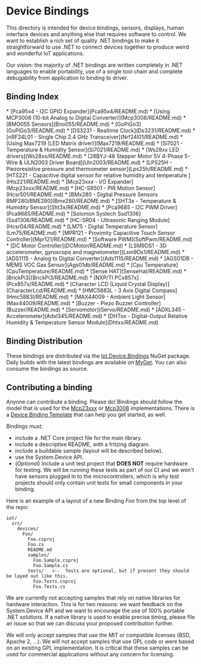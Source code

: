 # Device Bindings

This directory is intended for device bindings, sensors, displays, human interface devices and anything else that requires software to control. We want to establish a rich set of quality .NET bindings to make it  straightforward to use .NET to connect devices together to produce weird and wonderful IoT applications.

Our vision: the majority of .NET bindings are written completely in .NET languages to enable portability, use of a single tool chain and complete debugability from application to binding to driver.

## Binding Index

<devices>
* [Pca95x4 - I2C GPIO Expander](Pca95x4/README.md)
* [Using MCP3008 (10-bit Analog to Digital Converter)](Mcp3008/README.md)
* [BMO055 Sensors](Bno055/README.md)
* [GoPiGo3](GoPiGo3/README.md)
* [DS3231 - Realtime Clock](Ds3231/README.md)
* [nRF24L01 - Single Chip 2.4 GHz Transceiver](Nrf24l01/README.md)
* [Using Max7219 (LED Matrix driver)](Max7219/README.md)
* [Si7021 - Temperature & Humidity Sensor](Si7021/README.md)
* [Ws28xx LED drivers](Ws28xx/README.md)
* [28BYJ-48 Stepper Motor 5V 4-Phase 5-Wire & ULN2003 Driver Board](Uln2003/README.md)
* [LPS25H - Piezoresistive pressure and thermometer sensor](Lps25h/README.md)
* [HTS221 - Capacitive digital sensor for relative humidity and temperature ](Hts221/README.md)
* [Mcp23xxx - I/O Expander](Mcp23xxx/README.md)
* [HC-SR501 - PIR Motion Sensor](Hcsr501/README.md)
* [BMx280 - Digital Pressure Sensors BMP280/BME280](Bmx280/README.md)
* [SHT3x - Temperature & Humidity Sensor](Sht3x/README.md)
* [Pca9685 - I2C PWM Driver](Pca9685/README.md)
* [Solomon Systech Ssd1306](Ssd1306/README.md)
* [HC-SR04 - Ultrasonic Ranging Module](Hcsr04/README.md)
* [LM75 - Digital Temperature Sensor](Lm75/README.md)
* [MPR121 - Proximity Capacitive Touch Sensor Controller](Mpr121/README.md)
* [Software PWM](SoftPwm/README.md)
* [DC Motor Controller](DCMotor/README.md)
* [LSM9DS1 - 3D accelerometer, gyroscope and magnetometer](Lsm9Ds1/README.md)
* [ADS1115 - Analog to Digital Converter](Ads1115/README.md)
* [AGS01DB - MEMS VOC Gas Sensor](Ags01db/README.md)
* [Cpu Temperature](CpuTemperature/README.md)
* [Sense HAT](SenseHat/README.md)
* [BrickPi3](BrickPi3/README.md)
* [NXP/TI PCx857x](Pcx857x/README.md)
* [Character LCD (Liquid Crystal Display)](CharacterLcd/README.md)
* [HMC5883L - 3 Axis Digital Compass](Hmc5883l/README.md)
* [MAX44009 - Ambient Light Sensor](Max44009/README.md)
* [Buzzer - Piezo Buzzer Controller](Buzzer/README.md)
* [Servomotor](Servo/README.md)
* [ADXL345 - Accelerometer](Adxl345/README.md)
* [DHTxx - Digital-Output Relative Humidity & Temperature Sensor Module](Dhtxx/README.md)
</devices>

## Binding Distribution

These bindings are distributed via the [Iot.Device.Bindings](https://www.nuget.org/packages/Iot.Device.Bindings) NuGet package.  Daily builds with the latest bindings are available on [MyGet](https://dotnet.myget.org/feed/dotnet-core/package/nuget/Iot.Device.Bindings). You can also consume the bindings as source.

## Contributing a binding

Anyone can contribute a binding. Please do! Bindings should follow the model that is used for the [Mcp23xxx](Mcp23xxx/README.md) or [Mcp3008](Mcp3008/README.md) implementations.  There is a [Device Binding Template](../../tools/templates/DeviceBindingTemplate/README.md) that can help you get started, as well.

Bindings must:

* include a .NET Core project file for the main library.
* include a descriptive README, with a fritzing diagram.
* include a buildable sample (layout will be described below).
* use the System.Device API.
* (*Optional*) Include a unit test project that **DOES NOT** require hardware for testing. We will be running these tests as part of our CI and we won't have sensors plugged in to the microcontrollers, which is why test projects should only contain unit tests for small components in your binding.

Here is an example of a layout of a new Binding *Foo* from the top level of the repo:

```
iot/
  src/
    devices/
      Foo/
        Foo.csproj
        Foo.cs
        README.md
        samples/
          Foo.Sample.csproj
          Foo.Sample.cs
        tests/   <--  Tests are optional, but if present they should be layed out like this.
          Foo.Tests.csproj
          Foo.Tests.cs
```

We are currently not accepting samples that rely on native libraries for hardware interaction. This is for two reasons: we want feedback on the System.Device API and we want to encourage the use of 100% portable .NET solutions. If a native library is used to enable precise timing, please file an issue so that we can discuss your proposed contribution further.

We will only accept samples that use the MIT or compatible licenses (BSD, Apache 2, ...). We will not accept samples that use GPL code or were based on an existing GPL implementation. It is critical that these samples can be used for commercial applications without any concern for licensing.
